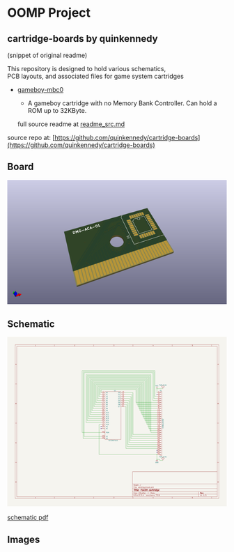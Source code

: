 # OOMP Project  
## cartridge-boards  by quinkennedy  
  
(snippet of original readme)  
  
This repository is designed to hold various schematics,   
PCB layouts, and associated files for game system cartridges  
  
* [gameboy-mbc0](gameboy-mbc0/)  
  - A gameboy cartridge with no Memory Bank Controller. Can hold a ROM up to 32KByte.  
  
  full source readme at [readme_src.md](readme_src.md)  
  
source repo at: [https://github.com/quinkennedy/cartridge-boards](https://github.com/quinkennedy/cartridge-boards)  
## Board  
  
[![working_3d.png](working_3d_600.png)](working_3d.png)  
## Schematic  
  
[![working_schematic.png](working_schematic_600.png)](working_schematic.png)  
  
[schematic pdf](working_schematic.pdf)  
## Images  
